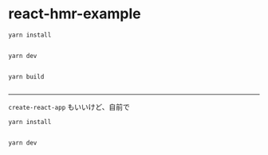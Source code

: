 # react-hmr-example
```
yarn install


yarn dev


yarn build


```

---

`create-react-app` もいいけど、自前で

```
yarn install


yarn dev


```